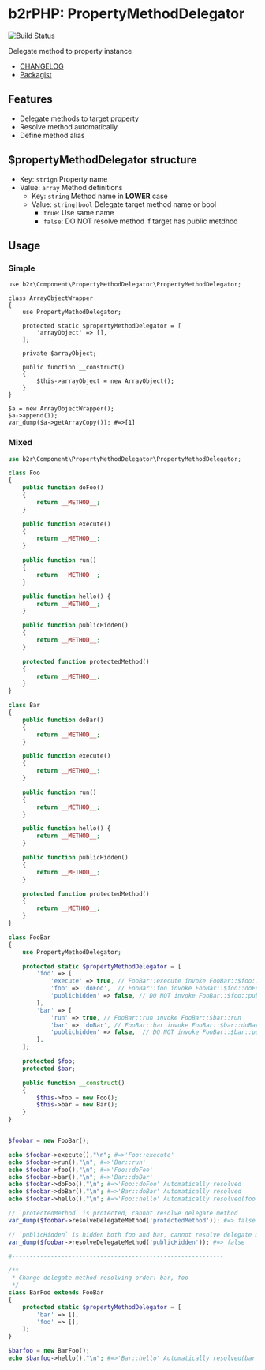 b2rPHP: PropertyMethodDelegator
===============================

[![Build Status](https://travis-ci.org/b2r/php-property-method-delegator.svg?branch=master)](https://travis-ci.org/b2r/php-property-method-delegator)

Delegate method to property instance

- [CHANGELOG](CHANGELOG.md)
- [Packagist](https://packagist.org/packages/b2r/property-method-delegator)

## Features
- Delegate methods to target property
- Resolve method automatically
- Define method alias

## $propertyMethodDelegator structure
- Key: `strign` Property name
- Value: `array` Method definitions
  - Key: `string` Method name in **LOWER** case
  - Value: `string|bool` Delegate target method name or bool
    - `true`: Use same name
    - `false`: DO NOT resolve method if target has public metdhod

## Usage

### Simple
```
use b2r\Component\PropertyMethodDelegator\PropertyMethodDelegator;

class ArrayObjectWrapper
{
    use PropertyMethodDelegator;

    protected static $propertyMethodDelegator = [
        'arrayObject' => [],
    ];

    private $arrayObject;

    public function __construct()
    {
        $this->arrayObject = new ArrayObject();
    }
}

$a = new ArrayObjectWrapper();
$a->append(1);
var_dump($a->getArrayCopy()); #=>[1]
```

### Mixed
```php
use b2r\Component\PropertyMethodDelegator\PropertyMethodDelegator;

class Foo
{
    public function doFoo()
    {
        return __METHOD__;
    }

    public function execute()
    {
        return __METHOD__;
    }

    public function run()
    {
        return __METHOD__;
    }

    public function hello() {
        return __METHOD__;
    }

    public function publicHidden()
    {
        return __METHOD__;
    }

    protected function protectedMethod()
    {
        return __METHOD__;
    }
}

class Bar
{
    public function doBar()
    {
        return __METHOD__;
    }

    public function execute()
    {
        return __METHOD__;
    }

    public function run()
    {
        return __METHOD__;
    }

    public function hello() {
        return __METHOD__;
    }

    public function publicHidden()
    {
        return __METHOD__;
    }

    protected function protectedMethod()
    {
        return __METHOD__;
    }
}

class FooBar
{
    use PropertyMethodDelegator;

    protected static $propertyMethodDelegator = [
        'foo' => [
            'execute' => true, // FooBar::execute invoke FooBar::$foo::execute
            'foo' => 'doFoo',  // FooBar::foo invoke FooBar::$foo::doFoo
            'publichidden' => false, // DO NOT invoke FooBar::$foo::publicHidden
        ],
        'bar' => [
            'run' => true, // FooBar::run invoke FooBar::$bar::run
            'bar' => 'doBar', // FooBar::bar invoke FooBar::$bar::doBar
            'publichidden' => false,  // DO NOT invoke FooBar::$bar::publicHidden
        ],
    ];

    protected $foo;
    protected $bar;

    public function __construct()
    {
        $this->foo = new Foo();
        $this->bar = new Bar();
    }
}


$foobar = new FooBar();

echo $foobar->execute(),"\n"; #=>'Foo::execute'
echo $foobar->run(),"\n"; #=>'Bar::run'
echo $foobar->foo(),"\n"; #=>'Foo::doFoo'
echo $foobar->bar(),"\n"; #=>'Bar::doBar'
echo $foobar->doFoo(),"\n"; #=>'Foo::doFoo' Automatically resolved
echo $foobar->doBar(),"\n"; #=>'Bar::doBar' Automatically resolved
echo $foobar->hello(),"\n"; #=>'Foo::hello' Automatically resolved(foo is first)

// `protectedMethod` is protected, cannot resolve delegate method
var_dump($foobar->resolveDelegateMethod('protectedMethod')); #=> false

// `publicHidden` is hidden both foo and bar, cannot resolve delegate method
var_dump($foobar->resolveDelegateMethod('publicHidden')); #=> false

#------------------------------------------------------------

/**
 * Change delegate method resolving order: bar, foo
 */
class BarFoo extends FooBar
{
    protected static $propertyMethodDelegator = [
        'bar' => [],
        'foo' => [],
    ];
}

$barfoo = new BarFoo();
echo $barfoo->hello(),"\n"; #=>'Bar::hello' Automatically resolved(bar is first)
```
